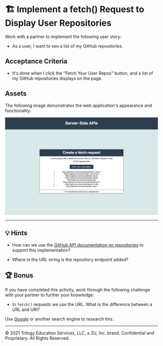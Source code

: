 # 🏗️ Implement a fetch() Request to Display User Repositories

Work with a partner to implement the following user story:

  * As a user, I want to see a list of my GitHub repositories.

## Acceptance Criteria

  * It's done when I click the "Fetch Your User Repos" button, and a list of my GitHub repositories displays on the page.

## Assets

The following image demonstrates the web application's appearance and functionality:

![The web page shows a user's GitHub repositories when the button is selected.](./Images/01-solution-screenshot.png)

---

## 💡 Hints

* How can we use the [GitHub API documentation on repositories](https://docs.github.com/en/rest/reference/repos#list-repositories-for-a-user) to support this implementation?

* Where in the URL string is the repository endpoint added?

## 🏆 Bonus

If you have completed this activity, work through the following challenge with your partner to further your knowledge:

* In `fetch()` requests we use the URL. What is the difference between a URL and URI? 

Use [Google](https://www.google.com) or another search engine to research this.

---
© 2021 Trilogy Education Services, LLC, a 2U, Inc. brand. Confidential and Proprietary. All Rights Reserved.
